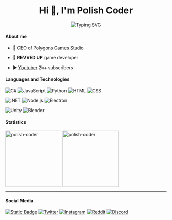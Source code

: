 <h1 align="center">Hi 👋, I'm Polish Coder</h1>

<p align="center">
  <a href="https://git.io/typing-svg"><img src="https://readme-typing-svg.demolab.com?font=Fira+Code&pause=1000&center=true&vCenter=true&width=435&lines=Game+developer+from+Poland" alt="Typing SVG" /></a>
</p>

#### About me

- 💼 CEO of [Polygons Games Studio](https://github.com/Polygons-Games-Studio)

- 🚗 **REVVED UP** game developer

- ▶ [Youtuber](https://www.youtube.com/c/PolishCoder) 2k+ subscribers

#### Languages and Technologies

<p>
  <img alt="C#" src="https://img.shields.io/badge/C%23-68217A?logo=csharp&logoColor=white">
  <img alt="JavaScript" src="https://img.shields.io/badge/JavaScript-fcdb03?logo=javascript&logoColor=black">
  <img alt="Python" src="https://img.shields.io/badge/Python-0380fc?logo=python&logoColor=white">
  <img alt="HTML" src="https://img.shields.io/badge/HTML-fc4a03?logo=html5&logoColor=white">
  <img alt="CSS" src="https://img.shields.io/badge/CSS-0398fc?logo=css3&logoColor=white">
</p>

<p>
  <img alt=".NET" src="https://img.shields.io/badge/.NET-943ab0?logo=dotnet&logoColor=white">
  <img alt="Node.js" src="https://img.shields.io/badge/Node.js-5dbf47?logo=node.js&logoColor=white">
  <img alt="Electron" src="https://img.shields.io/badge/Electron-7cd6f7?logo=electron&logoColor=black">
</p>

<p>
  <img alt="Unity" src="https://img.shields.io/badge/Unity-d6d6d6?logo=unity&logoColor=black">
  <img alt="Blender" src="https://img.shields.io/badge/Blender-ff8c00?logo=blender&logoColor=white">
</p>

#### Statistics

<img align="center" height="175px" src="https://github-readme-stats.vercel.app/api/top-langs?username=polish-coder&show_icons=true&locale=en&layout=compact&theme=tokyonight" alt="polish-coder" /> <img align="center" height="175px" src="https://github-readme-streak-stats.herokuapp.com/?user=polish-coder&theme=tokyonight" alt="polish-coder" />

----------

#### Social Media

<p>
<a href="https://youtube.com/c/polishcoder" target="blank"><img alt="Static Badge" src="https://img.shields.io/badge/YouTube-red?style=for-the-badge&logo=youtube"></a>
<a href="https://twitter.com/polygons_games" target="blank"><img alt="Twitter" src="https://img.shields.io/badge/Twitter-1DA1F2?style=for-the-badge&logo=twitter&logoColor=white"></a>
<a href="https://instagram.com/polygonsgames" target="blank"><img alt="Instagram" src="https://img.shields.io/badge/Instagram-db3540?style=for-the-badge&logo=instagram&logoColor=white"></a>
<a href="https://reddit.com/user/PolygonsGames" target="blank"><img alt="Reddit" src="https://img.shields.io/badge/Reddit-ff4500?style=for-the-badge&logo=reddit&logoColor=white"></a>
<a href="https://discord.gg/fVtpv9wgM9" target="blank"><img alt="Discord" src="https://img.shields.io/badge/Discord-5865f2?style=for-the-badge&logo=discord&logoColor=white"></a>
</p>
